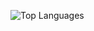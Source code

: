![Top Languages](https://github-readme-stats-one-bice.vercel.app/api/top-langs/?username=owen3h&langs_count=10&layout=compact&role=OWNER,ORGANIZATION_MEMBER,COLLABORATOR&theme=vision-friendly-dark&hide=css,scss,html,procfile)
